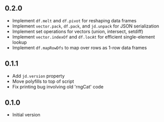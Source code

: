 
## 0.2.0

* Implement `df.melt` and `df.pivot` for reshaping data frames
* Implement `vector.pack`, `df.pack`, and `jd.unpack` for JSON serialization
* Implement set operations for vectors (union, intersect, setdiff)
* Implement `vector.indexOf` and `df.locAt` for efficient single-element lookup
* Implement `df.mapRowDfs` to map over rows as 1-row data frames

## 0.1.1

* Add `jd.version` property
* Move polyfills to top of script
* Fix printing bug involving old 'rngCat' code

## 0.1.0

* Initial version
